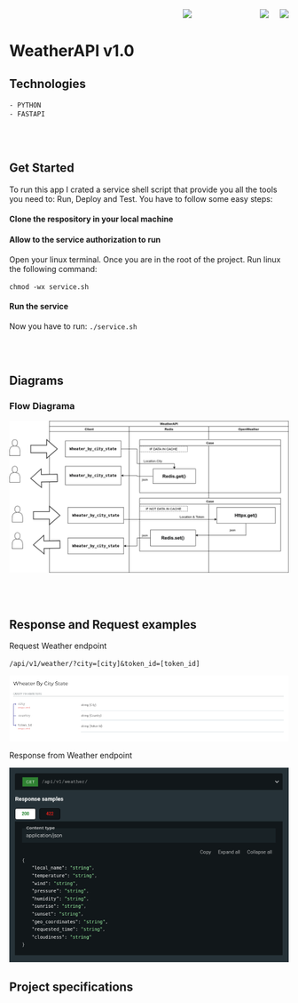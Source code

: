 <div align="right">
  <a style="margin-right:100px" href="https://www.linkedin.com/in/matiaszulberti/"><img src="https://img.shields.io/badge/LinkedIn-0077B5?style=for-the-badge&logo=linkedin&logoColor=white"></a>&nbsp;&nbsp;&nbsp;&nbsp;&nbsp;
  <a href="https://www.instagram.com/zulbertimatias/?hl=en"><img src="https://img.shields.io/badge/Instagram-E4405F?style=for-the-badge&logo=instagram&logoColor=white"></a>&nbsp;&nbsp;&nbsp;&nbsp;
  <a href="mailto:matiaszulberti@gmail.com"><img src="https://img.shields.io/badge/Gmail-D14836?style=for-the-badge&logo=gmail&logoColor=white"></a>
</div>  

# WeatherAPI v1.0

## **Technologies**

    - PYTHON
    - FASTAPI

<br></br>

## **Get Started**

To run this app I crated a service shell script that provide you all the tools
you need to: Run, Deploy and Test. You have to follow some easy steps:

#### **Clone the respository in your local machine**

#### **Allow to the service authorization to run**

Open your linux terminal. Once you are in the root of the project. Run linux the following command:

`chmod -wx service.sh`

#### **Run the service**

Now you have to run: `./service.sh`


<br></br>

## **Diagrams**

### Flow Diagrama

![alt Flow diagram](img/Flow_diagram.png)

<br></br>

## **Response and Request examples**

Request Weather endpoint

`/api/v1/weather/?city=[city]&token_id=[token_id]`

![alt Request Weather info](img/request_weather_data.png)

Response from Weather endpoint

![alt Response Weather info](img/response_example.png)


## **Project specifications**
